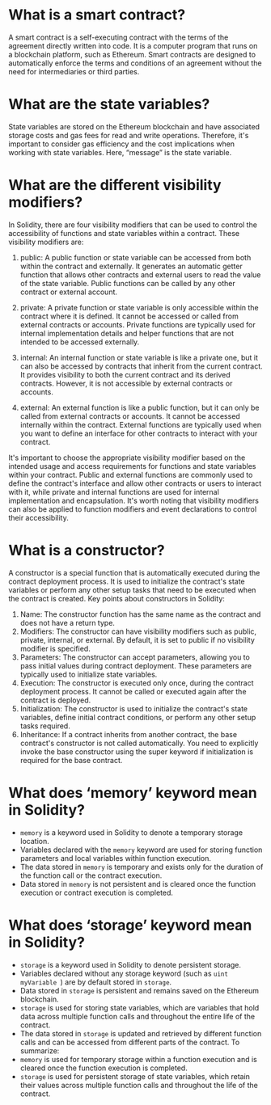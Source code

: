 # What is a smart contract?
A smart contract is a self-executing contract with the terms of the agreement directly written into code. It is a computer program that runs on a blockchain platform, such as Ethereum. Smart contracts are designed to automatically enforce the terms and conditions of an agreement without the need for intermediaries or third parties.

# What are the state variables?
State variables are stored on the Ethereum blockchain and have associated storage costs and gas fees for read and write operations. Therefore, it's important to consider gas efficiency and the cost implications when working with state variables. Here, “message” is the state variable.

# What are the different visibility modifiers?
In Solidity, there are four visibility modifiers that can be used to control the accessibility of functions and state variables within a contract. These visibility modifiers are:
1. public: A public function or state variable can be accessed from both within the contract and externally. It generates an automatic getter function that allows other contracts and external users to read the value of the state variable. Public functions can be called by any other contract or external account.

2. private: A private function or state variable is only accessible within the contract where it is defined. It cannot be accessed or called from external contracts or accounts. Private functions are typically used for internal implementation details and helper functions that are not intended to be accessed externally.

3. internal: An internal function or state variable is like a private one, but it can also be accessed by contracts that inherit from the current contract. It provides visibility to both the current contract and its derived contracts. However, it is not accessible by external contracts or accounts.

4. external: An external function is like a public function, but it can only be called from external contracts or accounts. It cannot be accessed internally within the contract. External functions are typically used when you want to define an interface for other contracts to interact with your contract.

It's important to choose the appropriate visibility modifier based on the intended usage and access requirements for functions and state variables within your contract. Public and external functions are commonly used to define the contract's interface and allow other contracts or users to interact with it, while private and internal functions are used for internal implementation and encapsulation. It's worth noting that visibility modifiers can also be applied to function modifiers and event declarations to control their accessibility.

# What is a constructor?
A constructor is a special function that is automatically executed during the contract deployment process. It is used to initialize the contract's state variables or perform any other setup tasks that need to be executed when the contract is created. Key points about constructors in Solidity:
1. Name: The constructor function has the same name as the contract and does not have a return type.
2. Modifiers: The constructor can have visibility modifiers such as public, private, internal, or
external. By default, it is set to public if no visibility modifier is specified.
3. Parameters: The constructor can accept parameters, allowing you to pass initial values during contract deployment. These parameters are typically used to initialize state variables.
4. Execution: The constructor is executed only once, during the contract deployment process. It cannot be called or executed again after the contract is deployed.
5. Initialization: The constructor is used to initialize the contract's state variables, define initial contract conditions, or perform any other setup tasks required.
6. Inheritance: If a contract inherits from another contract, the base contract's constructor is not called automatically. You need to explicitly invoke the base constructor using the super keyword if initialization is required for the base contract.

# What does ‘memory’ keyword mean in Solidity?
- `memory` is a keyword used in Solidity to denote a temporary storage location.
- Variables declared with the `memory` keyword are used for storing function parameters and local variables within function execution.
- The data stored in `memory` is temporary and exists only for the duration of the function call or the contract execution.
- Data stored in `memory` is not persistent and is cleared once the function execution or contract execution is completed.

# What does ‘storage’ keyword mean in Solidity?
- `storage` is a keyword used in Solidity to denote persistent storage.
- Variables declared without any storage keyword (such as `uint myVariable `) are by default stored in `storage`.
- Data stored in `storage` is persistent and remains saved on the Ethereum blockchain.
- `storage` is used for storing state variables, which are variables that hold data across multiple function calls and throughout the entire life of the contract.
- The data stored in `storage` is updated and retrieved by different function calls and can be accessed from different parts of the contract.
To summarize:
- `memory` is used for temporary storage within a function execution and is cleared once the function execution is completed.
- `storage` is used for persistent storage of state variables, which retain their values across multiple function calls and throughout the life of the contract.